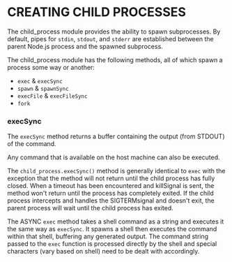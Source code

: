 # CREATING CHILD PROCESSES

The child_process module provides the ability to spawn subprocesses. By default, pipes for `stdin`, `stdout`, and `stderr` are established between the parent Node.js process and the spawned subprocess.<br>

The child_process module has the following methods, all of which spawn a process some way or another:

- `exec` & `execSync`
- `spawn` & `spawnSync`
- `execFile` & `execFileSync`
- `fork`

### execSync

The `execSync` method returns a buffer containing the output (from STDOUT) of the command.<br>

Any command that is available on the host machine can also be executed.<br>

The `child_process.execSync()` method is generally identical to `exec` with the exception that the method will not return until the child process has fully closed. When a timeout has been encountered and killSignal is sent, the method won't return until the process has completely exited. If the child process intercepts and handles the SIGTERMsignal and doesn't exit, the parent process will wait until the child process has exited.

The ASYNC `exec` method takes a shell command as a string and executes it the same way as `execSync`. It spawns a shell then executes the command within that shell, buffering any generated output. The command string passed to the `exec` function is processed directly by the shell and special characters (vary based on shell) need to be dealt with accordingly.
